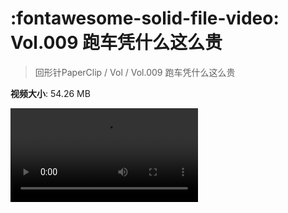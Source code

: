 # :fontawesome-solid-file-video: Vol.009 跑车凭什么这么贵

> 回形针PaperClip / Vol / Vol.009 跑车凭什么这么贵

**视频大小**: 54.26 MB

<div class="video"><video src="https://file.hsyhx.top/archive/PaperClip/Vol/009.mp4" controls preload>🤔 您的浏览器不支持 video 标签</video></div>